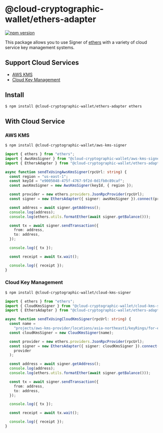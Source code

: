 # @cloud-cryptographic-wallet/ethers-adapter

[![npm version](https://badge.fury.io/js/@cloud-cryptographic-wallet%2Fethers-adapter.svg)](https://badge.fury.io/js/@cloud-cryptographic-wallet%2Fethers-adapter)

This package allows you to use Signer of [ethers](https://docs.ethers.io/v5/) with a variety of cloud service key management systems.

## Support Cloud Services

- [AWS KMS](https://aws.amazon.com/kms/)
- [Cloud Key Management](https://cloud.google.com/security-key-management)

## Install

```bash
$ npm install @cloud-cryptographic-wallet/ethers-adapter ethers
```

## With Cloud Service

### AWS KMS

```bash
$ npm install @cloud-cryptographic-wallet/aws-kms-signer
```

```typescript
import { ethers } from "ethers";
import { AwsKmsSigner } from "@cloud-cryptographic-wallet/aws-kms-signer";
import { EthersAdapter } from "@cloud-cryptographic-wallet/ethers-adapter";

async function sendTxUsingAwsKmsSigner(rpcUrl: string) {
  const region = "us-east-1";
  const keyId = "e9005048-475f-4767-9f2d-0d1fb0c89caf";
  const awsKmsSigner = new AwsKmsSigner(keyId, { region });

  const provider = new ethers.providers.JsonRpcProvider(rpcUrl);
  const signer = new EthersAdapter({ signer: awsKmsSigner }).connect(provider);

  const address = await signer.getAddress();
  console.log(address);
  console.log(ethers.utils.formatEther(await signer.getBalance()));

  const tx = await signer.sendTransaction({
    from: address,
    to: address,
  });

  console.log({ tx });

  const receipt = await tx.wait();

  console.log({ receipt });
}
```

### Cloud Key Management

```bash
$ npm install @cloud-cryptographic-wallet/cloud-kms-signer
```

```typescript
import { ethers } from "ethers";
import { CloudKmsSigner } from "@cloud-cryptographic-wallet/cloud-kms-signer";
import { EthersAdapter } from "@cloud-cryptographic-wallet/ethers-adapter";

async function sendTxUsingCloudKmsSigner(rpcUrl: string) {
  const name =
    "projects/aws-kms-provider/locations/asia-northeast1/keyRings/for-e2e-test/cryptoKeys/for-e2e-test/cryptoKeyVersions/1";
  const cloudKmsSigner = new CloudKmsSigner(name);

  const provider = new ethers.providers.JsonRpcProvider(rpcUrl);
  const signer = new EthersAdapter({ signer: cloudKmsSigner }).connect(
    provider
  );

  const address = await signer.getAddress();
  console.log(address);
  console.log(ethers.utils.formatEther(await signer.getBalance()));

  const tx = await signer.sendTransaction({
    from: address,
    to: address,
  });

  console.log({ tx });

  const receipt = await tx.wait();

  console.log({ receipt });
}
```

